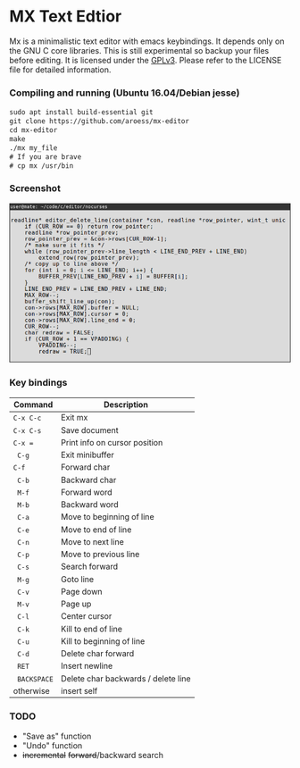 # MX Text Edtior #

Mx is a minimalistic text editor with emacs keybindings. It depends only on the GNU C core libraries. This is still experimental so backup your files before editing. It is licensed under the [GPLv3](https://www.gnu.org/licenses/gpl.html). Please refer to the LICENSE file for detailed information.

### Compiling and running (Ubuntu 16.04/Debian jesse) ###
```
sudo apt install build-essential git
git clone https://github.com/aroess/mx-editor
cd mx-editor
make
./mx my_file
# If you are brave
# cp mx /usr/bin
```

### Screenshot ###
![screenshot](https://raw.githubusercontent.com/aroess/mx-editor/master/screenshot.png "Mx editing its own source code")

### Key bindings ###

| Command | Description |
| --- | --- |
| ```C-x C-c``` | Exit mx |
| ```C-x C-s``` | Save document |
| ```C-x =``` | Print info on cursor position |
|``` C-g``` | Exit minibuffer |
| ```C-f``` | Forward char |
|``` C-b``` | Backward char |
|``` M-f``` | Forward word |
|``` M-b``` | Backward word |
|``` C-a``` | Move to beginning of line |
|``` C-e``` | Move to end of line |
|``` C-n``` | Move to next line |
|``` C-p``` | Move to previous line |
|``` C-s``` | Search forward |
|``` M-g``` | Goto line |
|``` C-v``` | Page down |
|``` M-v``` | Page up |
|``` C-l``` | Center cursor |
|``` C-k``` | Kill to end of line |
|``` C-u``` | Kill to beginning of line |
|``` C-d``` | Delete char forward |
|``` RET``` | Insert newline |
|``` BACKSPACE``` | Delete char backwards / delete line |
| otherwise | insert self |

### TODO ###
- "Save as" function
- "Undo" function
- ~~incremental~~ ~~forward~~/backward search